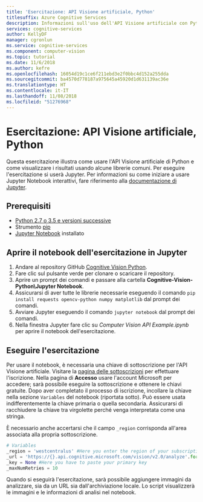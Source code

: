 ```yaml
---
title: 'Esercitazione: API Visione artificiale, Python'
titlesuffix: Azure Cognitive Services
description: Informazioni sull'uso dell'API Visione artificiale con Python usando Jupyter Notebook. Visualizzare i risultati usando le librerie comuni.
services: cognitive-services
author: KellyDF
manager: cgronlun
ms.service: cognitive-services
ms.component: computer-vision
ms.topic: tutorial
ms.date: 11/6/2018
ms.author: kefre
ms.openlocfilehash: 16054d19c1ce6f211ebd3e2f0bbc4d152a255dda
ms.sourcegitcommit: ba4570d778187a975645a45920d1d631139ac36e
ms.translationtype: HT
ms.contentlocale: it-IT
ms.lasthandoff: 11/08/2018
ms.locfileid: "51276968"
---
```

# <a name="tutorial-computer-vision-api-python"></a>Esercitazione: API Visione artificiale, Python

Questa esercitazione illustra come usare l'API Visione artificiale di Python e come visualizzare i risultati usando alcune librerie comuni. Per eseguire l'esercitazione si userà Jupyter. Per informazioni su come iniziare a usare Jupyter Notebook interattivi, fare riferimento alla [documentazione di Jupyter](http://jupyter.readthedocs.io/en/latest/index.html).

## <a name="prerequisites"></a>Prerequisiti

- [Python 2.7 o 3.5 e versioni successive](https://www.python.org/downloads/)
- Strumento [pip](https://pip.pypa.io/en/stable/installing/)
- [Jupyter Notebook](http://jupyter.org/install) installato

## <a name="open-the-tutorial-notebook-in-jupyter"></a>Aprire il notebook dell'esercitazione in Jupyter 

1. Andare al repository GitHub [Cognitive Vision Python](https://github.com/Microsoft/Cognitive-Vision-Python). 
2. Fare clic sul pulsante verde per clonare o scaricare il repository. 
3. Aprire un prompt dei comandi e passare alla cartella **Cognitive-Vision-Python\Jupyter Notebook**.
1. Assicurarsi di aver tutte le librerie necessarie eseguendo il comando `pip install requests opencv-python numpy matplotlib` dal prompt dei comandi.
1. Avviare Jupyter eseguendo il comando `jupyter notebook` dal prompt dei comandi.
1. Nella finestra Jupyter fare clic su _Computer Vision API Example.ipynb_ per aprire il notebook dell'esercitazione.

## <a name="run-the-tutorial"></a>Eseguire l'esercitazione

Per usare il notebook, è necessaria una chiave di sottoscrizione per l'API Visione artificiale. Visitare la [pagina delle sottoscrizioni](https://azure.microsoft.com/try/cognitive-services/) per effettuare l'iscrizione. Nella pagina di **Accesso** usare l'account Microsoft per accedere; sarà possibile eseguire la sottoscrizione e ottenere le chiavi gratuite. Dopo aver completato il processo di iscrizione, incollare la chiave nella sezione `Variables` del notebook (riportata sotto). Può essere usata indifferentemente la chiave primaria o quella secondaria. Assicurarsi di racchiudere la chiave tra virgolette perché venga interpretata come una stringa.

È necessario anche accertarsi che il campo `_region` corrisponda all'area associata alla propria sottoscrizione.

```python
# Variables
_region = 'westcentralus' #Here you enter the region of your subscription
_url = 'https://{}.api.cognitive.microsoft.com/vision/v2.0/analyze'.format(_region)
_key = None #Here you have to paste your primary key
_maxNumRetries = 10
```

Quando si eseguirà l'esercitazione, sarà possibile aggiungere immagini da analizzare, sia da un URL sia dall'archiviazione locale. Lo script visualizzerà le immagini e le informazioni di analisi nel notebook.